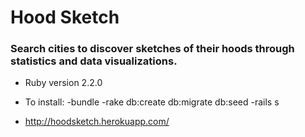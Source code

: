 # Hood Sketch

### Search cities to discover sketches of their hoods through statistics and data visualizations.

+ Ruby version 2.2.0

+ To install: -bundle -rake db:create db:migrate db:seed -rails s

+ http://hoodsketch.herokuapp.com/
